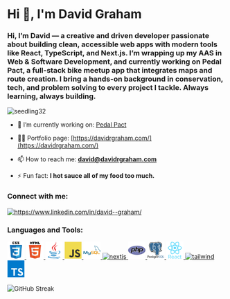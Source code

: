 <h1 align="left">Hi 👋, I'm David Graham</h1>
<h3 align="left">Hi, I’m David — a creative and driven developer passionate about building clean, accessible web apps with modern tools like React, TypeScript, and Next.js. I’m wrapping up my AAS in Web & Software Development, and currently working on Pedal Pact, a full-stack bike meetup app that integrates maps and route creation. I bring a hands-on background in conservation, tech, and problem solving to every project I tackle. Always learning, always building.</h3>

<p align="left"> <img src="https://komarev.com/ghpvc/?username=seedling32&label=Profile%20views&color=0e75b6&style=flat" alt="seedling32" /> </p>

- 🔭 I’m currently working on: [Pedal Pact](https://pedal-pact-seven.vercel.app/)

- 👨‍💻 Portfolio page: [https://davidrgraham.com/](https://davidrgraham.com/)

- 📫 How to reach me: **david@davidrgraham.com**

- ⚡ Fun fact: **I hot sauce all of my food too much.**

<h3 align="left">Connect with me:</h3>
<p align="left">
<a href="https://linkedin.com/in/https://www.linkedin.com/in/david--graham/" target="blank"><img align="center" src="https://raw.githubusercontent.com/rahuldkjain/github-profile-readme-generator/master/src/images/icons/Social/linked-in-alt.svg" alt="https://www.linkedin.com/in/david--graham/" height="30" width="40" /></a>
</p>

<h3 align="left">Languages and Tools:</h3>
<p align="left"> <a href="https://www.w3schools.com/css/" target="_blank" rel="noreferrer"> <img src="https://raw.githubusercontent.com/devicons/devicon/master/icons/css3/css3-original-wordmark.svg" alt="css3" width="40" height="40"/> </a> <a href="https://www.w3.org/html/" target="_blank" rel="noreferrer"> <img src="https://raw.githubusercontent.com/devicons/devicon/master/icons/html5/html5-original-wordmark.svg" alt="html5" width="40" height="40"/> </a> <a href="https://www.java.com" target="_blank" rel="noreferrer"> <img src="https://raw.githubusercontent.com/devicons/devicon/master/icons/java/java-original.svg" alt="java" width="40" height="40"/> </a> <a href="https://developer.mozilla.org/en-US/docs/Web/JavaScript" target="_blank" rel="noreferrer"> <img src="https://raw.githubusercontent.com/devicons/devicon/master/icons/javascript/javascript-original.svg" alt="javascript" width="40" height="40"/> </a> <a href="https://www.mysql.com/" target="_blank" rel="noreferrer"> <img src="https://raw.githubusercontent.com/devicons/devicon/master/icons/mysql/mysql-original-wordmark.svg" alt="mysql" width="40" height="40"/> </a> <a href="https://nextjs.org/" target="_blank" rel="noreferrer"> <img src="https://cdn.worldvectorlogo.com/logos/nextjs-2.svg" alt="nextjs" width="40" height="40"/> </a> <a href="https://www.php.net" target="_blank" rel="noreferrer"> <img src="https://raw.githubusercontent.com/devicons/devicon/master/icons/php/php-original.svg" alt="php" width="40" height="40"/> </a> <a href="https://www.postgresql.org" target="_blank" rel="noreferrer"> <img src="https://raw.githubusercontent.com/devicons/devicon/master/icons/postgresql/postgresql-original-wordmark.svg" alt="postgresql" width="40" height="40"/> </a> <a href="https://reactjs.org/" target="_blank" rel="noreferrer"> <img src="https://raw.githubusercontent.com/devicons/devicon/master/icons/react/react-original-wordmark.svg" alt="react" width="40" height="40"/> </a> <a href="https://tailwindcss.com/" target="_blank" rel="noreferrer"> <img src="https://www.vectorlogo.zone/logos/tailwindcss/tailwindcss-icon.svg" alt="tailwind" width="40" height="40"/> </a> <a href="https://www.typescriptlang.org/" target="_blank" rel="noreferrer"> <img src="https://raw.githubusercontent.com/devicons/devicon/master/icons/typescript/typescript-original.svg" alt="typescript" width="40" height="40"/> </a> </p>

![GitHub Streak](https://streak-stats.demolab.com/?user=Seedling32&theme=dark&hide_border=false&border_radius=5)

